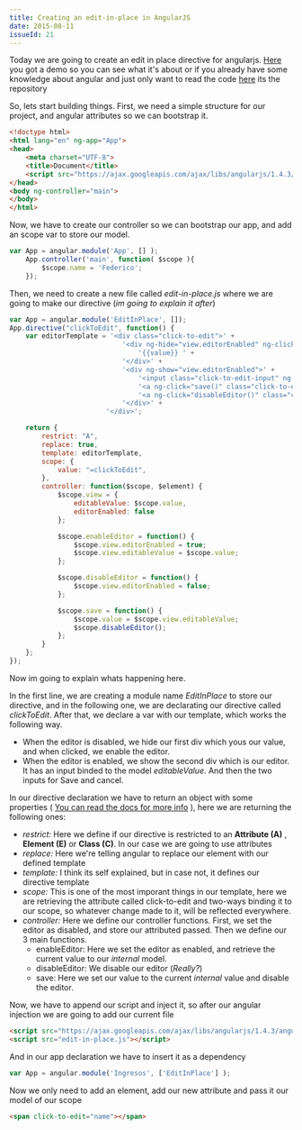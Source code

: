 ```yaml
---
title: Creating an edit-in-place in AngularJS
date: 2015-08-11
issueId: 21
---
```


Today we are going to create an edit in place directive for angularjs. [Here](https://pudymody.github.io/angular-edit-in-place/) you got a demo so you can see what it's about or if you already have some knowledge about angular and just only want to read the code [here](https://github.com/pudymody/angular-edit-in-place) its the repository

So, lets start building things.
First, we need a simple structure for our project, and angular attributes so we can bootstrap it.
```html
<!doctype html>
<html lang="en" ng-app="App">
<head>
	<meta charset="UTF-8">
	<title>Document</title>
	<script src="https://ajax.googleapis.com/ajax/libs/angularjs/1.4.3/angular.min.js"></script>
</head>
<body ng-controller="main">
</body>
</html>
```


Now, we have to create our controller so we can bootstrap our app, and add an scope var to store our model.
```js
var App = angular.module('App', [] );
	App.controller('main', function( $scope ){
		$scope.name = 'Federico';
	});
```

Then, we need to create a new file called *edit-in-place.js* where we are going to make our directive (*im going to explain it after*)
```js
var App = angular.module('EditInPlace', []);
App.directive("clickToEdit", function() {
	var editorTemplate = '<div class="click-to-edit">' +
							'<div ng-hide="view.editorEnabled" ng-click="enableEditor()" class="click-to-edit-value">' +
								'{{value}} ' +
							'</div>' +
							'<div ng-show="view.editorEnabled">' +
								'<input class="click-to-edit-input" ng-model="view.editableValue">' +
								'<a ng-click="save()" class="click-to-edit-btn save">Save</a>' +
								'<a ng-click="disableEditor()" class="click-to-edit-btn close">Cancel</a>.' +
							'</div>' +
						'</div>';

	return {
		restrict: "A",
		replace: true,
		template: editorTemplate,
		scope: {
			value: "=clickToEdit",
		},
		controller: function($scope, $element) {
			$scope.view = {
				editableValue: $scope.value,
				editorEnabled: false
			};

			$scope.enableEditor = function() {
				$scope.view.editorEnabled = true;
				$scope.view.editableValue = $scope.value;
			};

			$scope.disableEditor = function() {
				$scope.view.editorEnabled = false;
			};

			$scope.save = function() {
				$scope.value = $scope.view.editableValue;
				$scope.disableEditor();
			};
		}
	};
});
```

Now im going to explain whats happening here.

In the first line, we are creating a module name *EditInPlace* to store our directive, and in the following one, we are declarating our directive called *clickToEdit*.
After that, we declare a var with our template, which works the following way.

* When the editor is disabled, we hide our first div which yous our value, and when clicked, we enable the editor.
* When the editor is enabled, we show the second div which is our editor. It has an input binded to the model *editableValue*. And then the two inputs for Save and cancel.

In our directive declaration we have to return an object with some properties ( [You can read the docs for more info](https://docs.angularjs.org/guide/directive) ), here we are returning the following ones:

* *restrict:* Here we define if our directive is restricted to an **Attribute (A)** , **Element (E)** or **Class (C)**. In our case we are going to use attributes
* *replace:* Here we're telling angular to replace our element with our defined template
* *template:* I think its self explained, but in case not, it defines our directive template
* *scope:* This is one of the most imporant things in our template, here we are retrieving the attribute called click-to-edit and two-ways binding it to our scope, so whatever change made to it, will be reflected everywhere.
* *controller:* Here we define our controller functions. First, we set the editor as disabled, and store our attributed passed. Then we define our 3 main functions.
	* enableEditor: Here we set the editor as enabled, and retrieve the current value to our *internal* model.
	* disableEditor: We disable our editor (*Really?*)
	* save: Here we set our value to the current *internal* value and disable the editor.

Now, we have to append our script and inject it, so after our angular injection we are going to add our current file
```html
<script src="https://ajax.googleapis.com/ajax/libs/angularjs/1.4.3/angular.min.js"></script>
<script src="edit-in-place.js"></script>
```

And in our app declaration we have to insert it as a dependency
```js
var App = angular.module('Ingresos', ['EditInPlace'] );
```

Now we only need to add an element, add our new attribute and pass it our model of our scope
```html
<span click-to-edit="name"></span>
```
